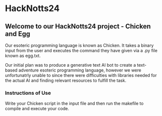 # HackNotts24

## Welcome to our HackNotts24 project - Chicken and Egg

Our esoteric programming language is known as Chicken. It takes a binary input from the user and executes the command they have given via a .py file known as egg.txt.

Our initial plan was to produce a generative text AI bot to create a text-based adventure esoteric programming language, however we were unfortunatrly unable to since there were difficulties with libraries needed for the actual AI and finding relevant resources to fulfill the task.

### Instructions of Use

Write your Chicken script in the input file and then run the makefile to compile and execute your code.